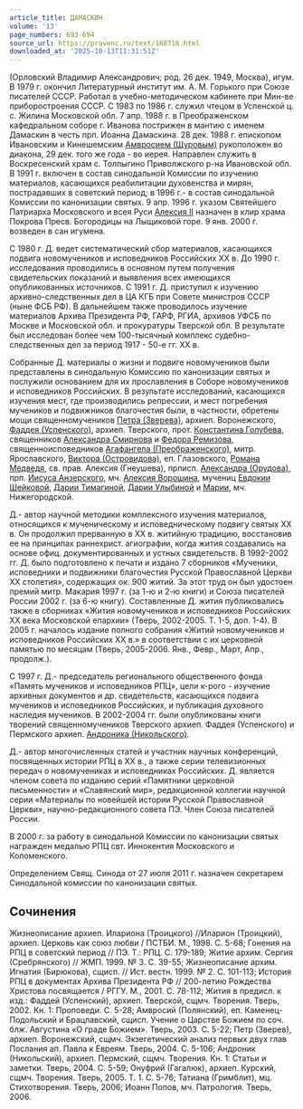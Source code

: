 ```yaml
---
article_title: ДАМАСКИН
volume: '13'
page_numbers: 693-694
source_url: https://pravenc.ru/text/168716.html
downloaded_at: '2025-10-13T11:31:51Z'
---
```


(Орловский Владимир Александрович; род. 26 дек. 1949, Москва), игум. В 1979 г. окончил Литературный институт им. А. М. Горького при Союзе писателей СССР. Работал в учебно-методическом кабинете при Мин-ве приборостроения СССР. С 1983 по 1986 г. служил чтецом в Успенской ц. с. Жилина Московской обл. 7 апр. 1988 г. в Преображенском кафедральном соборе г. Иванова пострижен в мантию с именем Дамаскин в честь прп. Иоанна Дамаскина. 28 дек. 1988 г. епископом Ивановским и Кинешемским [Амвросием (Щуровым)](<https://pravenc.ru/text/Амвросием (Щуровым).html>) рукоположен во диакона, 29 дек. того же года - во иерея. Направлен служить в Воскресенский храм с. Толпыгино Приволжского р-на Ивановской обл. В 1991 г. включен в состав синодальной Комиссии по изучению материалов, касающихся реабилитации духовенства и мирян, пострадавших в советский период; в 1996 г.- в состав синодальной Комиссии по канонизации святых. 9 апр. 1996 г. указом Святейшего Патриарха Московского и всея Руси [Алексия II](<https://pravenc.ru/text/АЛЕКСИЙ II.html>) назначен в клир храма Покрова Пресв. Богородицы на Лыщиковой горе. 9 янв. 2000 г. возведен в сан игумена.

С 1980 г. Д. ведет систематический сбор материалов, касающихся подвига новомучеников и исповедников Российских ХХ в. До 1990 г. исследования проводились в основном путем получения свидетельских показаний и выявления всех имеющихся опубликованных источников. С 1991 г. Д. приступил к изучению архивно-следственных дел в ЦА КГБ при Совете министров СССР (ныне ФСБ РФ). В дальнейшем также проводилось изучение материалов Архива Президента РФ, ГАРФ, РГИА, архивов УФСБ по Москве и Московской обл. и прокуратуры Тверской обл. В результате был исследован более чем 100-тысячный комплекс судебно-следственных дел за период 1917 - 50-е гг. XX в.

Собранные Д. материалы о жизни и подвиге новомучеников были представлены в синодальную Комиссию по канонизации святых и послужили основанием для их прославления в Соборе новомучеников и исповедников Российских. В результате исследований, касающихся изучения мест, где производились репрессии, и мест погребения мучеников и подвижников благочестия были, в частности, обретены мощи священномучеников [Петра (Зверева)](<https://pravenc.ru/text/Петра (Зверева).html>), архиеп. Воронежского, [Фаддея (Успенского)](<https://pravenc.ru/text/Фаддея (Успенского).html>), архиеп. Тверского, прот. [Константина Голубева](<https://pravenc.ru/text/Константина Голубева.html>), священников [Александра Смирнова](<https://pravenc.ru/text/Александра Смирнова.html>) и [Федора Ремизова](<https://pravenc.ru/text/Федора Ремизова.html>), священноисповедников [Агафангела (Преображенского)](https://pravenc.ru/text/Агафангел.html), митр. Ярославского, [Виктора (Островидова)](https://pravenc.ru/text/ВИКТОР.html), еп. Глазовского, [Романа Медведя](<https://pravenc.ru/text/Романа Медведя.html>), св. прав. Алексия (Гнеушева), прписп. [Александра (Орудова)](<https://pravenc.ru/text/Александра (Орудова).html>), прп. [Иисуса Анзерского](<https://pravenc.ru/text/Иисуса Анзерского.html>), мч. [Алексия Ворошина](<https://pravenc.ru/text/Алексия Ворошина.html>), мучениц [Евдокии Шейковой](<https://pravenc.ru/text/Евдокии Шейковой.html>), [Дарии Тимагиной](<https://pravenc.ru/text/Дарии Тимагиной.html>), [Дарии Улыбиной](<https://pravenc.ru/text/Дарии Улыбиной.html>) и [Марии](https://pravenc.ru/text/Мария.html), мч. Нижегородской.

Д.- автор научной методики комплексного изучения материалов, относящихся к мученическому и исповедническому подвигу святых ХХ в. Он продолжил прерванную в ХХ в. житийную традицию, восстановив ее на принципах раннехрист. агиографии, когда жития создавались на основе офиц. документированных и устных свидетельств. В 1992-2002 гг. Д. было подготовлено к печати и издано 7 сборников «Мученики, исповедники и подвижники благочестия Русской Православной Церкви ХХ столетия», содержащих ок. 900 житий. За этот труд он был удостоен премий митр. Макария 1997 г. (за 1-ю и 2-ю книги) и Союза писателей России 2002 г. (за 6-ю книгу). Составленные Д. жития публиковались также в сборниках «Жития новомучеников и исповедников Российских ХХ века Московской епархии» (Тверь, 2002-2005. Т. 1-5, доп. 1-4). В 2005 г. началось издание полного собрания «Житий новомучеников и исповедников Российских ХХ в.» в соответствии с их церковной памятью по месяцам (Тверь, 2005-2006. Янв., Февр., Март, Апр., продолж.).

С 1997 г. Д.- председатель регионального общественного фонда «Память мучеников и исповедников РПЦ», цели к-рого - изучение архивных документов и др. свидетельств, касающихся подвига мучеников и исповедников Российских, и публикация духовного наследия мучеников. В 2002-2004 гг. были опубликованы книги творений священномучеников Тверского архиеп. Фаддея (Успенского) и Пермского архиеп. [Андроника (Никольского)](<https://pravenc.ru/text/Андроника (Никольского).html>).

Д.- автор многочисленных статей и участник научных конференций, посвященных истории РПЦ в ХХ в., а также серии телевизионных передач о новомучениках и исповедниках Российских. Д. является членом совета по изданию серий «Памятники церковной письменности» и «Славянский мир», редакционной коллегии научной серии «Материалы по новейшей истории Русской Православной Церкви», научно-редакционного совета ПЭ. Член Союза писателей России.

В 2000 г. за работу в синодальной Комиссии по канонизации святых награжден медалью РПЦ свт. Иннокентия Московского и Коломенского.

Определением Свящ. Синода от 27 июля 2011 г. назначен секретарем Синодальной комиссии по канонизации святых.

## Сочинения

Жизнеописание архиеп. Илариона (Троицкого) //Иларион (Троицкий), архиеп. Церковь как союз любви / ПСТБИ. М., 1998. С. 5-68; Гонения на РПЦ в советский период // ПЭ. Т.: РПЦ. С. 179-189; Житие архим. Сергия (Сребрянского) // ЖМП. 1999. № 3. С. 39-55; Жизнеописание архим. Игнатия (Бирюкова), сщисп. // Ист. вестн. 1999. № 2. С. 101-113; История РПЦ в документах Архива Президента РФ // 200-летию Рождества Христова посвящается / РГГУ. М., 2001. С. 78-112; Жития в предисл. к изд.: Фаддей (Успенский), архиеп. Тверской, сщмч. Творения. Тверь, 2002. Кн. 1: Проповеди. С. 5-28; Амвросий (Полянский), еп. Каменец-Подольский и Брацлавский, сщисп. Учение о Царстве Божием по соч. блж. Августина «О граде Божием». Тверь, 2003. С. 5-22; Петр (Зверев), архиеп. Воронежский, сщмч. Экзегетический анализ первых двух глав Послания ап. Павла к Евреям. Тверь, 2004. С. 5-106; Андроник (Никольский), архиеп. Пермский, сщмч. Творения. Кн. 1: Статьи и заметки. Тверь, 2004. С. 5-59; Онуфрий (Гагалюк), архиеп. Курский, сщмч. Творения. Тверь, 2005. Т. 1. С. 5-76; Татиана (Гримблит), мц. Стихотворения. Тверь, 2006; Иоанн Попов, мч. Патрология. Тверь, 2006.
